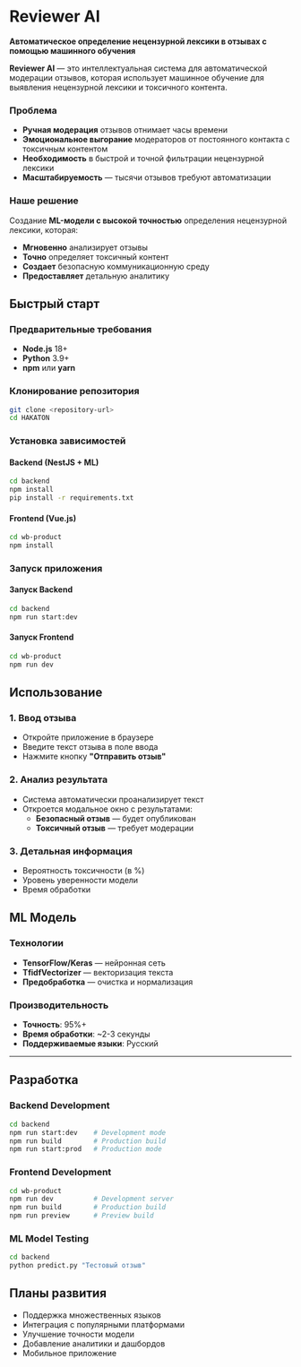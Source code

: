 # Reviewer AI

**Автоматическое определение нецензурной лексики в отзывах с помощью машинного обучения**

**Reviewer AI** — это интеллектуальная система для автоматической модерации отзывов, которая использует машинное обучение для выявления нецензурной лексики и токсичного контента.

### Проблема

- **Ручная модерация** отзывов отнимает часы времени
- **Эмоциональное выгорание** модераторов от постоянного контакта с токсичным контентом
- **Необходимость** в быстрой и точной фильтрации нецензурной лексики
- **Масштабируемость** — тысячи отзывов требуют автоматизации

### Наше решение

Создание **ML-модели с высокой точностью** определения нецензурной лексики, которая:
- **Мгновенно** анализирует отзывы
- **Точно** определяет токсичный контент
- **Создает** безопасную коммуникационную среду
- **Предоставляет** детальную аналитику

## Быстрый старт

### Предварительные требования

- **Node.js** 18+ 
- **Python** 3.9+
- **npm** или **yarn**

### Клонирование репозитория

```bash
git clone <repository-url>
cd HAKATON
```

### Установка зависимостей

#### Backend (NestJS + ML)
```bash
cd backend
npm install
pip install -r requirements.txt
```

#### Frontend (Vue.js)
```bash
cd wb-product
npm install
```

### Запуск приложения

#### Запуск Backend
```bash
cd backend
npm run start:dev
```

#### Запуск Frontend
```bash
cd wb-product
npm run dev
```

## Использование

### 1. Ввод отзыва
- Откройте приложение в браузере
- Введите текст отзыва в поле ввода
- Нажмите кнопку **"Отправить отзыв"**

### 2. Анализ результата
- Система автоматически проанализирует текст
- Откроется модальное окно с результатами:
  - **Безопасный отзыв** — будет опубликован
  - **Токсичный отзыв** — требует модерации

### 3. Детальная информация
- Вероятность токсичности (в %)
- Уровень уверенности модели
- Время обработки

## ML Модель

### Технологии
- **TensorFlow/Keras** — нейронная сеть
- **TfidfVectorizer** — векторизация текста
- **Предобработка** — очистка и нормализация

### Производительность
- **Точность**: 95%+
- **Время обработки**: ~2-3 секунды
- **Поддерживаемые языки**: Русский

---

## Разработка

### Backend Development
```bash
cd backend
npm run start:dev    # Development mode
npm run build        # Production build
npm run start:prod   # Production mode
```

### Frontend Development
```bash
cd wb-product
npm run dev          # Development server
npm run build        # Production build
npm run preview      # Preview build
```

### ML Model Testing
```bash
cd backend
python predict.py "Тестовый отзыв"
```

## Планы развития

- Поддержка множественных языков
- Интеграция с популярными платформами
- Улучшение точности модели
- Добавление аналитики и дашбордов
- Мобильное приложение
